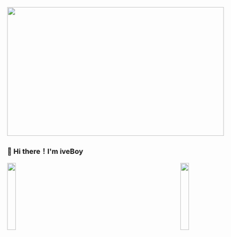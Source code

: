 <img src="https://blog.jianping.fun/github_project_picture/profile.png" height="300px" width="100%">

### 👋 Hi there！I'm iveBoy
<!--
![iveBoy's github stats](https://github-readme-stats.vercel.app/api?username=ShenJianPing0307&show_icons=true&theme=radical&hide=contribs)  [![Top Langs](https://github-readme-stats.vercel.app/api/top-langs/?username=ShenJianPing0307&layout=compact&theme=cobalt)](https://github.com/ShenJianPing0307/yw_crm.git)
-->
<a href="https://github.com/ShenJianPing0307">
  <img src="https://github-readme-stats.vercel.app/api?username=ShenJianPing0307&show_icons=true&theme=radical&hide=contribs" height="20%"  />
  </a> 
<a href="https://github.com/ShenJianPing0307">
<img align="right" src="https://github-readme-stats.vercel.app/api/top-langs/?username=ShenJianPing0307&layout=compact&theme=cobalt" height="20%" />
  </a>
<!--
**ShenJianPing0307/ShenJianPing0307** is a ✨ _special_ ✨ repository because its `README.md` (this file) appears on your GitHub profile.

Here are some ideas to get you started:

- 🔭 I’m currently working on ...
- 🌱 I’m currently learning ...
- 👯 I’m looking to collaborate on ...
- 🤔 I’m looking for help with ...
- 💬 Ask me about ...
- 📫 How to reach me: ...
- 😄 Pronouns: ...
- ⚡ Fun fact: ...
-->
